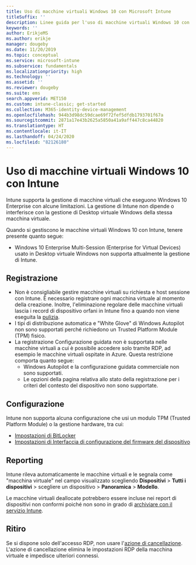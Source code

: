 ```yaml
---
title: Uso di macchine virtuali Windows 10 con Microsoft Intune
titleSuffix: ''
description: Linee guida per l'uso di macchine virtuali Windows 10 con Microsoft Intune
keywords: ''
author: ErikjeMS
ms.author: erikje
manager: dougeby
ms.date: 11/20/2019
ms.topic: conceptual
ms.service: microsoft-intune
ms.subservice: fundamentals
ms.localizationpriority: high
ms.technology: ''
ms.assetid: ''
ms.reviewer: dougeby
ms.suite: ems
search.appverid: MET150
ms.custom: intune-classic; get-started
ms.collection: M365-identity-device-management
ms.openlocfilehash: 944b3d98dc59dcae69f72fef5dfdb1793701f67a
ms.sourcegitcommit: 2871a17e43b2625a5850a41a9aff447c8ca44820
ms.translationtype: HT
ms.contentlocale: it-IT
ms.lasthandoff: 04/24/2020
ms.locfileid: "82126180"
---
```

# <a name="using-windows-10-virtual-machines-with-intune"></a>Uso di macchine virtuali Windows 10 con Intune

Intune supporta la gestione di macchine virtuali che eseguono Windows 10 Enterprise con alcune limitazioni. La gestione di Intune non dipende o interferisce con la gestione di Desktop virtuale Windows della stessa macchina virtuale.

Quando si gestiscono le macchine virtuali Windows 10 con Intune, tenere presente quanto segue:

- Windows 10 Enterprise Multi-Session (Enterprise for Virtual Devices) usato in Desktop virtuale Windows non supporta attualmente la gestione di Intune.

## <a name="enrollment"></a>Registrazione
- Non è consigliabile gestire macchine virtuali su richiesta e host sessione con Intune. È necessario registrare ogni macchina virtuale al momento della creazione. Inoltre, l'eliminazione regolare delle macchine virtuali lascia i record di dispositivo orfani in Intune fino a quando non viene eseguita la [pulizia](../remote-actions/devices-wipe.md#automatically-delete-devices-with-cleanup-rules). 
- I tipi di distribuzione automatica e "White Glove" di Windows Autopilot non sono supportati perché richiedono un Trusted Platform Module (TPM) fisico. 
- La registrazione Configurazione guidata non è supportata nelle macchine virtuali a cui è possibile accedere solo tramite RDP, ad esempio le macchine virtuali ospitate in Azure. Questa restrizione comporta quanto segue:
    - Windows Autopilot e la configurazione guidata commerciale non sono supportati.
    - Le opzioni della pagina relativa allo stato della registrazione per i criteri del contesto del dispositivo non sono supportate.


## <a name="configuration"></a>Configurazione
Intune non supporta alcuna configurazione che usi un modulo TPM (Trusted Platform Module) o la gestione hardware, tra cui:
- [Impostazioni di BitLocker](../configuration/device-profiles.md#endpoint-protection)
- [Impostazioni di Interfaccia di configurazione del firmware del dispositivo](../configuration/device-profiles.md#device-firmware-configuration-interface)

## <a name="reporting"></a>Reporting
Intune rileva automaticamente le macchine virtuali e le segnala come "macchina virtuale" nel campo visualizzato scegliendo **Dispositivi** > **Tutti i dispositivi** > scegliere un dispositivo > **Panoramica** > **Modello**. 

Le macchine virtuali deallocate potrebbero essere incluse nei report di dispositivi non conformi poiché non sono in grado di [archiviare con il servizio Intune](../configuration/device-profile-troubleshoot.md#how-long-does-it-take-for-devices-to-get-a-policy-profile-or-app-after-they-are-assigned).

## <a name="retirement"></a>Ritiro
Se si dispone solo dell'accesso RDP, non usare l'[azione di cancellazione](../remote-actions/devices-wipe.md#wipe). L'azione di cancellazione elimina le impostazioni RDP della macchina virtuale e impedisce ulteriori connessi.


